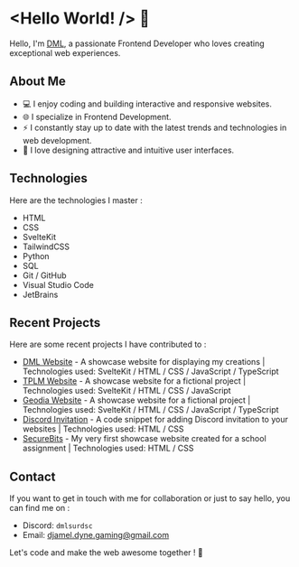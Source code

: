 # <Hello World! /> 👋

Hello, I'm [DML](https://djamelgaidi.me/), a passionate Frontend Developer who loves creating exceptional web experiences.

## About Me

- 💻 I enjoy coding and building interactive and responsive websites.
- 🌐 I specialize in Frontend Development.
- ⚡️ I constantly stay up to date with the latest trends and technologies in web development.
- 🎨 I love designing attractive and intuitive user interfaces.

## Technologies

Here are the technologies I master :

- HTML
- CSS
- SvelteKit
- TailwindCSS
- Python
- SQL
- Git / GitHub
- Visual Studio Code
- JetBrains

## Recent Projects

Here are some recent projects I have contributed to :

- [DML Website](https://github.com/DMLSurGithub/DML-Website) - A showcase website for displaying my creations | Technologies used: SvelteKit / HTML / CSS / JavaScript / TypeScript
- [TPLM Website](https://tplm-mgc.fr/) - A showcase website for a fictional project | Technologies used: SvelteKit / HTML / CSS / JavaScript
- [Geodia Website](https://geodia.vercel.app/) - A showcase website for a fictional project | Technologies used: SvelteKit / HTML / CSS / JavaScript / TypeScript
- [Discord Invitation](https://github.com/DMLSurGithub/Discord-Invitation) - A code snippet for adding Discord invitation to your websites | Technologies used: HTML / CSS
- [SecureBits](https://github.com/DMLSurGithub/SecureBits) - My very first showcase website created for a school assignment | Technologies used: HTML / CSS

## Contact

If you want to get in touch with me for collaboration or just to say hello, you can find me on :
- Discord: `dmlsurdsc`
- Email: djamel.dyne.gaming@gmail.com

Let's code and make the web awesome together ! 🚀
